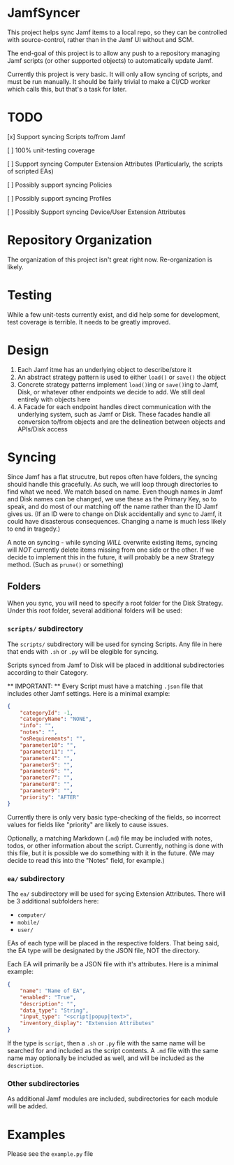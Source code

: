 # JamfSyncer
This project helps sync Jamf items to a local repo, so they can be controlled with source-control, rather than in the Jamf UI without and SCM.

The end-goal of this project is to allow any push to a repository managing Jamf scripts (or other supported objects) to automatically update Jamf.

Currently this project is very basic.  It will only allow syncing of scripts, and must be run manually.  It should be fairly trivial to make a
CI/CD worker which calls this, but that's a task for later.

# TODO
[x] Support syncing Scripts to/from Jamf

[ ] 100% unit-testing coverage

[ ] Support syncing Computer Extension Attributes (Particularly, the scripts of scripted EAs)

[ ] Possibly support syncing Policies

[ ] Possibly support syncing Profiles

[ ] Possibly Support syncing Device/User Extension Attributes


# Repository Organization
The organization of this project isn't great right now.  Re-organization is likely.

# Testing
While a few unit-tests currently exist, and did help some for development, test coverage is terrible.  It needs to be greatly improved.

# Design
1. Each Jamf itme has an underlying object to describe/store it
2. An abstract strategy pattern is used to either `load()` or `save()` the object
3. Concrete strategy patterns implement `load()`ing or `save()`ing to Jamf, Disk, or whatever other endpoints we decide to add.
    We still deal entirely with objects here
4. A Facade for each endpoint handles direct communication with the underlying system, such as Jamf or Disk.
    These facades handle all conversion to/from objects and are the delineation between objects and APIs/Disk access

# Syncing
Since Jamf has a flat strucutre, but repos often have folders, the syncing should handle this gracefully.  As such, we will loop through directories
to find what we need.  We match based on name.  Even though names in Jamf and Disk names can be changed, we use these as the Primary Key, so to speak,
and do most of our matching off the name rather than the ID Jamf gives us.  (If an ID were to change on Disk accidentally and sync to Jamf, it could
have disasterous consequences.  Changing a name is much less likely to end in tragedy.)

A note on syncing - while syncing *WILL* overwrite existing items, syncing will *NOT* currently delete items missing from one side or the other.  If we
decide to implement this in the future, it will probably be a new Strategy method.  (Such as `prune()` or something)

## Folders
When you sync, you will need to specify a root folder for the Disk Strategy.  Under this root folder, several additional folders will be used:

### `scripts/` subdirectory
The `scripts/` subdirectory will be used for syncing Scripts.  Any file in here that ends with `.sh` or `.py` will be elegible for syncing.

Scripts synced from Jamf to Disk will be placed in additional subdirectories according to their Category.

** IMPORTANT: ** Every Script must have a matching `.json` file that includes other Jamf settings.  Here is a minimal example:
``` JSON
{
    "categoryId": -1,
    "categoryName": "NONE",
    "info": "",
    "notes": "",
    "osRequirements": "",
    "parameter10": "",
    "parameter11": "",
    "parameter4": "",
    "parameter5": "",
    "parameter6": "",
    "parameter7": "",
    "parameter8": "",
    "parameter9": "",
    "priority": "AFTER"
}

```
Currently there is only very basic type-checking of the fields, so incorrect values for fields like "priority" are likely to cause issues.

Optionally, a matching Markdown (`.md`) file may be included with notes, todos, or other information about the script.  Currently, nothing is done with
this file, but it is possible we do something with it in the future.  (We may decide to read this into the "Notes" field, for example.)

### `ea/` subdirectory
The `ea/` subdirectory will be used for sycing Extension Attributes.  There will be 3 additional subfolders here:
- `computer/`
- `mobile/`
- `user/`

EAs of each type will be placed in the respective folders.  That being said, the EA type will be designated by the JSON file, NOT the directory.

Each EA will primarily be a JSON file with it's attributes.  Here is a minimal example:
``` JSON
{
    "name": "Name of EA",
    "enabled": "True",
    "description": "",
    "data_type": "String",
    "input_type": "<script|popup|text>",
    "inventory_display": "Extension Attributes"
}
```

If the type is `script`, then a `.sh` or `.py` file with the same name will be searched for and included as the script contents.  A `.md` file with the same name may optionally be included as well, and will be included as the `description`.

### Other subdirectories
As additional Jamf modules are included, subdirectories for each module will be added.

# Examples
Please see the `example.py` file
